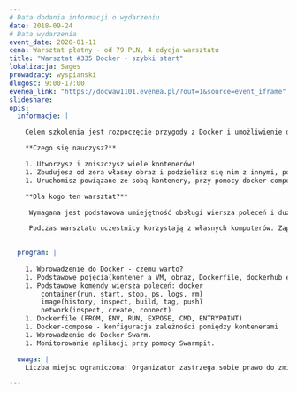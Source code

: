 ```yaml
---
# Data dodania informacji o wydarzeniu
date: 2018-09-24
# Data wydarzenia
event_date: 2020-01-11
cena: Warsztat płatny - od 79 PLN, 4 edycja warsztatu
title: "Warsztat #335 Docker - szybki start"
lokalizacja: Sages
prowadzacy: wyspianski
dlugosc: 9:00-17:00
evenea_link: "https://docwaw1101.evenea.pl/?out=1&source=event_iframe"
slideshare:
opis:
  informacje: |

    Celem szkolenia jest rozpoczęcie przygody z Docker i umożliwienie dalszej, samodzielnej pracy i rozwoju w tym obszarze.

    **Czego się nauczysz?**

    1. Utworzysz i zniszczysz wiele kontenerów!
    1. Zbudujesz od zera własny obraz i podzielisz się nim z innymi, poprzez dockerhub.
    1. Uruchomisz powiązane ze sobą kontenery, przy pomocy docker-compose.

    **Dla kogo ten warsztat?**

     Wymagana jest podstawowa umiejętność obsługi wiersza poleceń i dużo chęci do pracy.

     Podczas warsztatu uczestnicy korzystają z własnych komputerów. Zapewniamy dostęp do ciastek, kawy, herbaty. Przewidziany jest lunch w formie pizzy.
    

  program: |
 
    1. Wprowadzenie do Docker - czemu warto?
    1. Podstawowe pojęcia(kontener a VM, obraz, Dockerfile, dockerhub etc.)
    1. Podstawowe komendy wiersza poleceń: docker
        container(run, start, stop, ps, logs, rm)
        image(history, inspect, build, tag, push)
        network(inspect, create, connect)
    1. Dockerfile (FROM, ENV, RUN, EXPOSE, CMD, ENTRYPOINT)
    1. Docker-compose - konfiguracja zależności pomiędzy kontenerami
    1. Wprowadzenie do Docker Swarm.
    1. Monitorowanie aplikacji przy pomocy Swarmpit.

  uwaga: |
    Liczba miejsc ograniczona! Organizator zastrzega sobie prawo do zmiany lokalizacji wydarzenia oraz jego odwołania w przypadku niezgłoszenia się minimalnej liczby uczestników.

---
```

